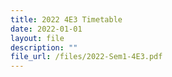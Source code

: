 ```yaml
---
title: 2022 4E3 Timetable
date: 2022-01-01
layout: file
description: ""
file_url: /files/2022-Sem1-4E3.pdf
---
```

